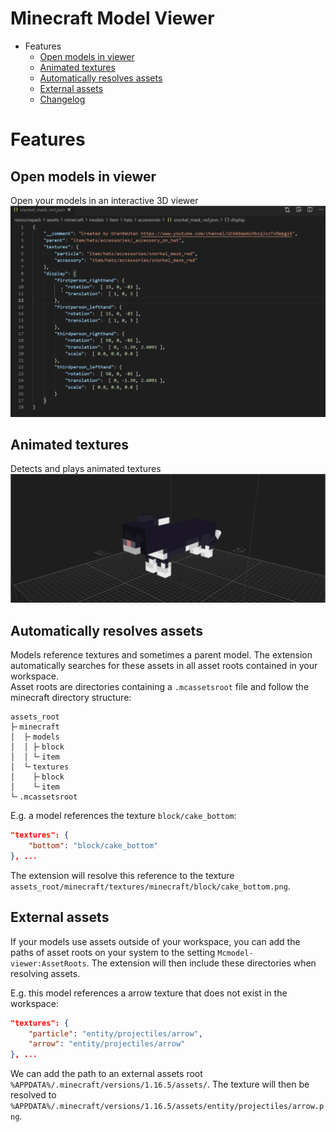 # Minecraft Model Viewer

- Features
    - [Open models in viewer](#Open-models-in-viewer)
    - [Animated textures](#Animated-textures)
    - [Automatically resolves assets](#Automatically-resolves-assets)
    - [External assets](#External-assets)
    - [Changelog](https://github.com/Oran9eUtan/vscode-mcmodel-viewer/blob/main/CHANGELOG.md)

# Features
## Open models in viewer
Open your models in an interactive 3D viewer
![](https://raw.githubusercontent.com/OrangeUtan/vscode-mcmodel-viewer/main/images/demo_open_in_viewer.gif)
## Animated textures
Detects and plays animated textures
![](https://raw.githubusercontent.com/OrangeUtan/vscode-mcmodel-viewer/main/images/demo_animated_texture.gif)
## Automatically resolves assets
Models reference textures and sometimes a parent model. The extension automatically searches for these assets in all asset roots contained in your workspace. <br>
Asset roots are directories containing a `.mcassetsroot` file and follow the minecraft directory structure:
```
assets_root
├╴minecraft
│  ├╴models
│  │ ├╴block
│  │ └╴item
│  └╴textures
│    ├╴block
│    └╴item
└╴.mcassetsroot
```
E.g. a model references the texture `block/cake_bottom`:
```json
"textures": {
    "bottom": "block/cake_bottom"
}, ...
```
 The extension will resolve this reference to the texture `assets_root/minecraft/textures/minecraft/block/cake_bottom.png`.
## External assets
If your models use assets outside of your workspace, you can add the paths of asset roots on your system to the setting `Mcmodel-viewer:AssetRoots`. The extension will then include these directories when resolving assets.<br>

E.g. this model references a arrow texture that does not exist in the workspace:
```json
"textures": {
    "particle": "entity/projectiles/arrow",
    "arrow": "entity/projectiles/arrow"
}, ...
```
We can add the path to an external assets root `%APPDATA%/.minecraft/versions/1.16.5/assets/`. The texture will then be resolved to `%APPDATA%/.minecraft/versions/1.16.5/assets/entity/projectiles/arrow.png`.